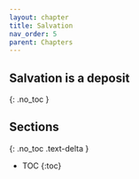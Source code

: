 ```yaml
---
layout: chapter
title: Salvation 
nav_order: 5
parent: Chapters
---
```


## Salvation is a deposit
{: .no_toc }

<h2>Sections</h2>
{: .no_toc .text-delta }

- TOC
{:toc}

